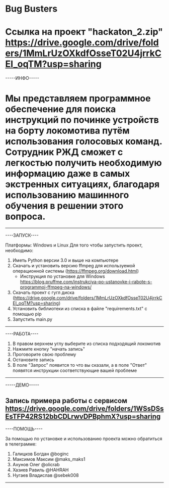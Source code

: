 # Bug Busters
# Ссылка на проект "hackaton_2.zip" https://drive.google.com/drive/folders/1MmLrUzOXkdfOsseT02U4jrrkCEI_oqTM?usp=sharing
-----ИНФО-----
# Мы представляем программное обеспечение для поиска инструкций по починке устройств на борту локомотива путём использования голосовых команд. Сотрудник РЖД сможет с легкостью получить необходимую информацию даже в самых экстренных ситуациях, благодаря использованию машинного обучения в решении этого вопроса.
--------------


----ЗАПУСК----

Платформы: Windows и Linux
Для того чтобы запустить проект, необходимо:
1) Иметь Python версии 3.0 и выше на компьютере
2) Скачать и установить версию ffmpeg для используемой операционной системы (https://ffmpeg.org/download.html)
   - Инструкция по установке для Windows https://blog.pruffme.com/instrukciya-po-ustanovke-i-rabote-s-programmoj-ffmpeg-na-windows/
2) Скачать проект с гугл диска (https://drive.google.com/drive/folders/1MmLrUzOXkdfOsseT02U4jrrkCEI_oqTM?usp=sharing)
3) Установить библиотеки из списка в файле "requirements.txt" с помощью pip
4) Запустить main.py
--------------


----РАБОТА----


1) В правом верхнем углу выберите из списка подходящий локомотив
2) Нажмите кнопку "начать запись"
3) Проговорите свою проблему
4) Остановите запись
5) В поле "Запрос" появится то что вы сказали, а в поле "Ответ" появятся инструкции соответствующие вашей проблеме
--------------


-----ДЕМО-----


Запись примера работы с сервисом
https://drive.google.com/drive/folders/1WSsDSsEsTFP42RS12bbCDLrwvDPBphmX?usp=sharing
--------------


----ПОМОЩЬ----


За помощью по установке и использованию проекта можно обратиться в телеграмме:
1) Галицков Богдан @boginc
2) Максимов Максим @maks_maks1
3) Ахунов Олег @olicrab
4) Хазиев Равиль @HAHRAH
5) Нугаев Владислав @sebek008
--------------

